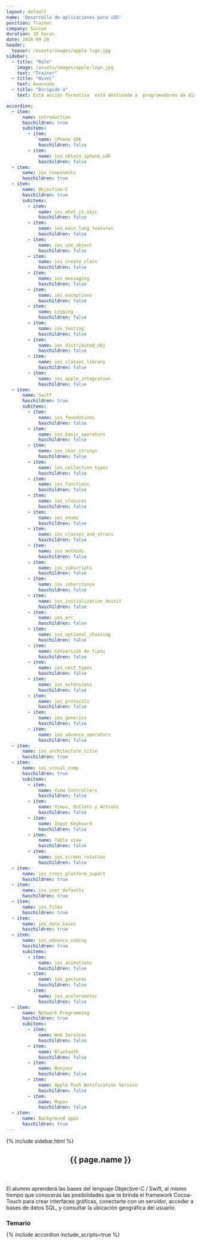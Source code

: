 ```yaml
---
layout: default
name: 'Desarrollo de aplicaciones para iOS'
position: Trainer
company: Sunion
duration: 30 horas
date: 2016-09-20
header:
  teaser: /assets/images/apple-logo.jpg
sidebar:
  - title: "Role"
    image: /assets/images/apple-logo.jpg
    text: "Trainer"
  - title: "Nivel"
    text: Avanzado
  - title: "Dirigido a"
    text: Esta acción formativa  está destinada a  programadores de dispositivos móviles

accordion:
  - item:
      name: introduction
      haschildren: true
      subitems:
        - item:
            name: iPhone SDK
            haschildren: false
        - item:
            name: ios_obtain_iphone_sdk
            haschildren: false
  - item:
      name: ios_components
      haschildren: true
  - item:
      name: Objective-C
      haschildren: true
      subitems:
        - item:
            name: ios_what_is_objc
            haschildren: false
        - item:
            name: ios_main_lang_features
            haschildren: false
        - item:
            name: ios_use_object
            haschildren: false
        - item:
            name: ios_create_class
            haschildren: false
        - item:
            name: ios_messaging
            haschildren: false
        - item:
            name: ios_exceptions
            haschildren: false
        - item:
            name: Logging
            haschildren: false
        - item:
            name: ios_testing
            haschildren: false
        - item:
            name: ios_distributed_obj
            haschildren: false
        - item:
            name: ios_classes_library
            haschildren: false
        - item:
            name: ios_apple_integration
            haschildren: false
  - item:
      name: Switf
      haschildren: true
      subitems:
        - item:
            name: ios_foundations
            haschildren: false
        - item:
            name: ios_basic_operators
            haschildren: false
        - item:
            name: ios_char_strings
            haschildren: false
        - item:
            name: ios_collection_types
            haschildren: false
        - item:
            name: ios_functions
            haschildren: false
        - item:
            name: ios_closures
            haschildren: false
        - item:
            name: ios_enums
            haschildren: false
        - item:
            name: ios_classes_and_strucs
            haschildren: false
        - item:
            name: ios_methods
            haschildren: false
        - item:
            name: ios_subscripts
            haschildren: false
        - item:
            name: ios_inheritance
            haschildren: false
        - item:
            name: ios_initialization_deinit
            haschildren: false
        - item:
            name: ios_arc
            haschildren: false
        - item:
            name: ios_optional_chaining
            haschildren: false
        - item:
            name: Conversión de tipos
            haschildren: false
        - item:
            name: ios_nest_types
            haschildren: false
        - item:
            name: ios_extensions
            haschildren: false
        - item:
            name: ios_protocols
            haschildren: false
        - item:
            name: ios_generics
            haschildren: false
        - item:
            name: ios_advance_operators
            haschildren: false
  - item:
      name: ios_architecture_title
      haschildren: true
  - item:
      name: ios_visual_comp
      haschildren: true
      subitems:
        - item:
            name: View Controllers
            haschildren: false
        - item:
            name: Views, Outlets y Actions
            haschildren: false
        - item:
            name: Input Keyboard
            haschildren: false
        - item:
            name: Table view
            haschildren: false
        - item:
            name: ios_screen_rotation
            haschildren: false
  - item: 
      name: ios_cross_platform_suport
      haschildren: true
  - item:
      name: ios_user_defaults
      haschildren: true
  - item:
      name: ios_files
      haschildren: true
  - item:
      name: ios_data_bases
      haschildren: true
  - item:
      name: ios_advance_coding
      haschildren: true
      subitems:
        - item:
            name: ios_animations
            haschildren: false
        - item:
            name: ios_gestures
            haschildren: false
        - item:
            name: ios_acelerometer
            haschildren: false
  - item:
      name: Network Programming
      haschildren: true
      subitems:
        - item:
            name: Web Services
            haschildren: false
        - item:
            name: Bluetooth
            haschildren: false
        - item:
            name: Bonjour
            haschildren: false
        - item:
            name: Apple Push Notification Service
            haschildren: false
        - item:
            name: Mapas
            haschildren: false
  - item:
      name: Background apps
      haschildren: true
---
```


<div id="main" role="main">
    {% include sidebar.html %}
    <article class="page" itemscope itemtype="https://schema.org/CreativeWork">
      <meta itemprop="headline" content="{{ page.name }}"/>
      <meta itemprop="description" content="{{ page.header.description }}"/>
      <div class="page__inner-wrap">
        <header>
          <h1 id="page-title" class="page__title" itemprop="headline">{{ page.name }}</h1>
        </header>
        <section class="page__content" itemprop="text">
          <p>El alumno aprenderá las bases del lenguaje Objective-C / Swift, al mismo tiempo que conocerás las posibilidades que te brinda el framework Cocoa-Touch para crear interfaces gráficas, conectarte con un servidor, acceder a bases de datos SQL, y consultar la ubicación geográfica del usuario.</p>
          <h3 id="page-title" class="page__title" itemprop="headline" style="margin-bottom: 0.7em;">Temario</h3>     
          {% include accordion include_scripts=true %}
        </section>
      </div>
    </article>
</div>